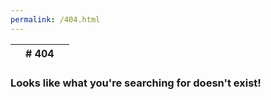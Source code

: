 ```yaml
---
permalink: /404.html
---
```


|    | # 404 |    |
|:---|:------|:---|

### Looks like what you're searching for doesn't exist!
